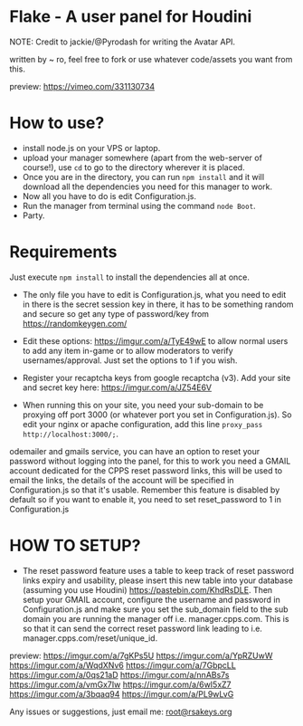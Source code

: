 # Flake - A user panel for Houdini

NOTE: Credit to jackie/@Pyrodash for writing the Avatar API. 

written by ~ ro, feel free to fork or use whatever code/assets you want from this.

preview: https://vimeo.com/331130734

# How to use?


 - install node.js on your VPS or laptop.
 - upload your manager somewhere (apart from the web-server of course!), use `cd` to go to the directory wherever it is placed. 
 - Once you are in the directory, you can run `npm install` and it will download all the dependencies you need for this manager to work. 
 - Now all you have to do is edit Configuration.js.
 - Run the manager from terminal using the command `node Boot`. 
 - Party.

# Requirements

Just execute `npm install` to install the dependencies all at once.
 
   
- The only file you have to edit is Configuration.js, what you need to edit in there is the secret session key in there, it has to be something random and secure so get any type of password/key from https://randomkeygen.com/ 

- Edit these options: https://imgur.com/a/TyE49wE to allow normal users to add any item in-game or to allow moderators to verify usernames/approval. Just set the options to 1 if you wish.


- Register your recaptcha keys from google recaptcha (v3). Add your site and secret key here: https://imgur.com/a/JZ54E6V

- When running this on your site, you need your sub-domain to be proxying off port 3000 (or whatever port you set in Configuration.js). So edit your nginx or apache configuration, add this line `proxy_pass http://localhost:3000/;`.

odemailer and gmails service, you can have an option to reset your password without logging into the panel, for this to work you need a GMAIL account dedicated for the CPPS reset password links, this will be used to email the links, the details of the account will be specified in Configuration.js so that it's usable. Remember this feature is disabled by default so if you want to enable it, you need to set reset_password to 1 in Configuration.js

# HOW TO SETUP?

- The reset password feature uses a table to keep track of reset password links expiry and usability, please insert this new table into your database (assuming you use Houdini) https://pastebin.com/KhdRsDLE. Then setup your GMAIL account, configure the username and password in Configuration.js and make sure you set the sub_domain field to the sub domain you are running the manager off i.e. manager.cpps.com. This is so that it can send the correct reset password link leading to i.e. manager.cpps.com/reset/unique_id. 

preview: https://imgur.com/a/7gKPs5U https://imgur.com/a/YpRZUwW https://imgur.com/a/WqdXNv6 https://imgur.com/a/7GbpcLL https://imgur.com/a/0qs21aD https://imgur.com/a/nnABs7s https://imgur.com/a/vmGx7Iw https://imgur.com/a/6wI5xZ7 https://imgur.com/a/3bqaq94 https://imgur.com/a/PL9wLvG

Any issues or suggestions, just email me: root@rsakeys.org
